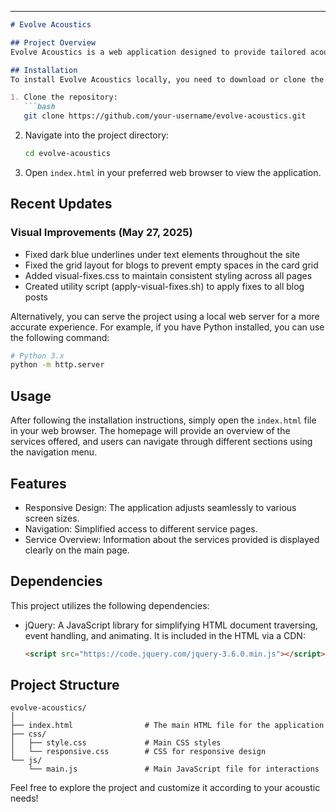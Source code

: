 
---

```markdown
# Evolve Acoustics

## Project Overview
Evolve Acoustics is a web application designed to provide tailored acoustic solutions for various spaces. This project offers services such as Acoustic Consulting, Room EQ Sound Test, Acoustic Design, and Acoustic Installation. The main goal of the site is to guide users in achieving perfect sound environments with minimal disruption.

## Installation
To install Evolve Acoustics locally, you need to download or clone the repository. Follow these steps:

1. Clone the repository:
   ```bash
   git clone https://github.com/your-username/evolve-acoustics.git
   ```
2. Navigate into the project directory:
   ```bash
   cd evolve-acoustics
   ```
3. Open `index.html` in your preferred web browser to view the application.

## Recent Updates

### Visual Improvements (May 27, 2025)
- Fixed dark blue underlines under text elements throughout the site
- Fixed the grid layout for blogs to prevent empty spaces in the card grid
- Added visual-fixes.css to maintain consistent styling across all pages
- Created utility script (apply-visual-fixes.sh) to apply fixes to all blog posts

Alternatively, you can serve the project using a local web server for a more accurate experience. For example, if you have Python installed, you can use the following command:
```bash
# Python 3.x
python -m http.server
```

## Usage
After following the installation instructions, simply open the `index.html` file in your web browser. The homepage will provide an overview of the services offered, and users can navigate through different sections using the navigation menu.

## Features
- Responsive Design: The application adjusts seamlessly to various screen sizes.
- Navigation: Simplified access to different service pages.
- Service Overview: Information about the services provided is displayed clearly on the main page.

## Dependencies
This project utilizes the following dependencies:
- jQuery: A JavaScript library for simplifying HTML document traversing, event handling, and animating. It is included in the HTML via a CDN:
  ```html
  <script src="https://code.jquery.com/jquery-3.6.0.min.js"></script>
  ```

## Project Structure
```
evolve-acoustics/
│
├── index.html                # The main HTML file for the application
├── css/
│   ├── style.css             # Main CSS styles
│   └── responsive.css        # CSS for responsive design
└── js/
    └── main.js               # Main JavaScript file for interactions
```

Feel free to explore the project and customize it according to your acoustic needs!
```
